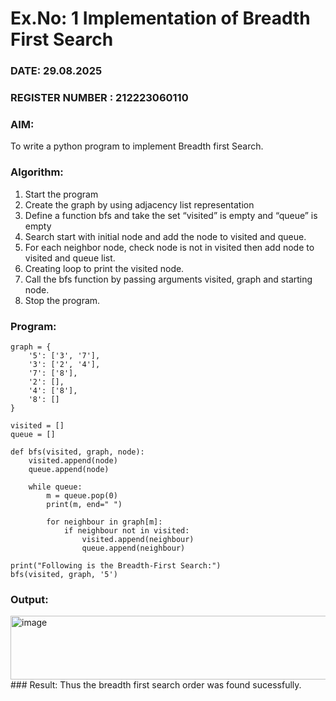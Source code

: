 # Ex.No: 1  Implementation of Breadth First Search 
### DATE: 29.08.2025                                                                        
### REGISTER NUMBER : 212223060110
### AIM: 
To write a python program to implement Breadth first Search. 
### Algorithm:
1. Start the program
2. Create the graph by using adjacency list representation
3. Define a function bfs and take the set “visited” is empty and “queue” is empty
4. Search start with initial node and add the node to visited and queue.
5. For each neighbor node, check node is not in visited then add node to visited and queue list.
6.  Creating loop to print the visited node.
7.   Call the bfs function by passing arguments visited, graph and starting node.
8.   Stop the program.
### Program:

```
graph = {
    '5': ['3', '7'],
    '3': ['2', '4'],
    '7': ['8'],
    '2': [],
    '4': ['8'],
    '8': []
}

visited = []  
queue = []    

def bfs(visited, graph, node): 
    visited.append(node)
    queue.append(node)

    while queue:
        m = queue.pop(0)
        print(m, end=" ")

        for neighbour in graph[m]:
            if neighbour not in visited:
                visited.append(neighbour)
                queue.append(neighbour)

print("Following is the Breadth-First Search:")
bfs(visited, graph, '5')

```
### Output:

<img width="505" height="102" alt="image" src="https://github.com/user-attachments/assets/7822c27f-7e3c-4cdb-a9b9-880a5d11f659" />
### Result:
Thus the breadth first search order was found sucessfully.

